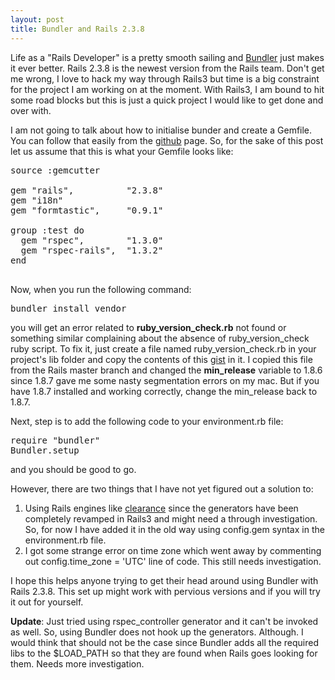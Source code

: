 ```yaml
---
layout: post
title: Bundler and Rails 2.3.8
---
```


Life as a "Rails Developer" is a pretty smooth sailing and [Bundler](<http://github.com/carlhuda/bundler>) just makes it ever better. Rails 2.3.8 is the newest version from the Rails team. Don't get me wrong, I love to hack my way through Rails3 but time is a big constraint for the project I am working on at the moment. With Rails3, I am bound to hit some road blocks but this is just a quick project I would like to get done and over with.

I am not going to talk about how to initialise bunder and create a Gemfile. You can follow that easily from the [github](<http://github.com/carlhuda/bundler>) page. So, for the sake of this post let us assume that this is what your Gemfile looks like:

<pre>source :gemcutter

gem "rails",          "2.3.8"
gem "i18n"
gem "formtastic",     "0.9.1"

group :test do
  gem "rspec",        "1.3.0"
  gem "rspec-rails",  "1.3.2"
end

</pre>

Now, when you run the following command:

<pre>bundler install vendor
</pre>

you will get an error related to **ruby\_version\_check.rb** not found or something similar complaining about the absence of ruby\_version\_check ruby script. To fix it, just create a file named ruby\_version\_check.rb in your project's lib folder and copy the contents of this [gist](<http://gist.github.com/423851>) in it. I copied this file from the Rails master branch and changed the **min\_release** variable to 1.8.6 since 1.8.7 gave me some nasty segmentation errors on my mac. But if you have 1.8.7 installed and working correctly, change the min\_release back to 1.8.7.

Next, step is to add the following code to your environment.rb file:

<pre>require "bundler"
Bundler.setup
</pre>

and you should be good to go.

However, there are two things that I have not yet figured out a solution to:

1. Using Rails engines like [clearance](<http://github.com/thoughtbot/clearance>) since the generators have been completely revamped in Rails3 and might need a through investigation. So, for now I have added it in the old way using config.gem syntax in the environment.rb file.
2. I got some strange error on time zone which went away by commenting out config.time\_zone = 'UTC' line of code. This still needs investigation.

<!-- -->

I hope this helps anyone trying to get their head around using Bundler with Rails 2.3.8. This set up might work with pervious versions and if you will try it out for yourself.

**Update**: Just tried using rspec\_controller generator and it can't be invoked as well. So, using Bundler does not hook up the generators. Although. I would think that should not be the case since Bundler adds all the required libs to the $LOAD\_PATH so that they are found when Rails goes looking for them. Needs more investigation.
